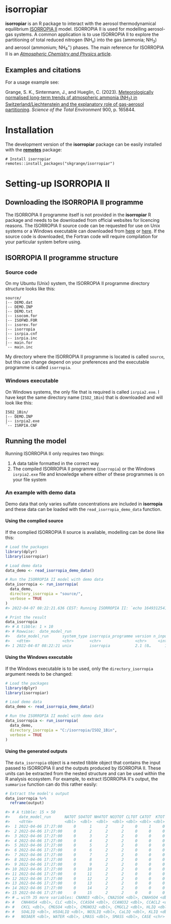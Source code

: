 # **isorropiar**

**isorropiar** is an R package to interact with the aerosol thermodynamical equilibrium [ISORROPIA II](https://www.epfl.ch/labs/lapi/software/isorropia/) model. ISORROPIA II is used for modelling aerosol-gas systems. A common application is to use ISORROPIA II to explore the partitioning of total reduced nitrogen (NH<sub>x</sub>) into the gas (ammonia; NH<sub>3</sub>) and aerosol (ammonium; NH<sub>4</sub><sup>+</sup>) phases. The main reference for ISORROPIA II is an [*Atmospheric Chemistry and Physics* article](https://doi.org/10.5194/acp-7-4639-2007).

## Examples and citations

For a usage example see: 

Grange, S. K., Sintermann, J., and Hueglin, C. (2023). [Meteorologically normalised long-term trends of atmospheric ammonia (NH<sub>3</sub>) in Switzerland/Liechtenstein and the explanatory role of gas-aerosol partitioning](https://www.sciencedirect.com/science/article/pii/S0048969723044698). *Science of the Total Environment* 900, p. 165844.

# Installation

The development version of the **isorropiar** package can be easily installed with the [**remotes**](https://github.com/r-lib/remotes) package: 

```
# Install isorropiar
remotes::install_packages("skgrange/isorropiar")
```

# Setting-up ISORROPIA II

## Downloading the ISORROPIA II programme

The ISORROPIA II programme itself is not provided in the **isorropiar** R package and needs to be downloaded from official websites for licencing reasons. The ISORROPIA II source code can be requested for use on Unix systems or a Windows executable can downloaded from [here](https://www.epfl.ch/labs/lapi/software/isorropia/) or [here](https://nenes.eas.gatech.edu/ISORROPIA/index_old.html). If the source code is downloaded, the Fortran code will require compilation for your particular system before using. 

## ISORROPIA II programme structure

### Source code

On my Ubuntu (Unix) system, the ISORROPIA II programme directory structure looks like this: 

<!-- # tree --charset ascii source/ --> 
```
source/
|-- DEMO.dat
|-- DEMO.INP
|-- DEMO.txt
|-- isocom.for
|-- ISOFWD.FOR
|-- isorev.for
|-- isorropia
|-- isrpia.cnf
|-- isrpia.inc
|-- main.for
`-- main.inc
```

My directory where the ISORROPIA II programme is located is called `source`, but this can change depend on your preferences and the executable programme is called `isorropia`.

### Windows executable

On Windows systems, the only file that is required is called `isrpia2.exe`. I have kept the same directory name (`ISO2_1Bin`) that is downloaded and will look like this:  

<!-- # tree --charset ascii ISO2_1Bin/ -->
```
ISO2_1Bin/
|-- DEMO.INP
|-- isrpia2.exe
`-- ISRPIA.CNF
```

## Running the model

Running ISORROPIA II only requires two things:

  1. A data table formatted in the correct way
  2. The compiled ISORROPIA II programme (`isorropia`) or the Windows `isrpia2.exe` file and knowledge where either of these programmes is on your file system

### An example with demo data

Demo data that only varies sulfate concentrations are included in **isorropia** and these data can be loaded with the `read_isorropia_demo_data` function. 

#### Using the complied source

If the complied ISORROPIA II source is available, modelling can be done like this: 

``` r
# Load the packages
library(dplyr)
library(isorropiar)

# Load demo data
data_demo <- read_isorropia_demo_data()

# Run the ISORROPIA II model with demo data
data_isorropia <- run_isorropia(
  data_demo,
  directory_isorropia = "source/",
  verbose = TRUE
)
#> 2022-04-07 08:22:21.636 CEST: Running ISORROPIA II: `echo 1649312541_isorropia_run.txt | ./isorropia`...

# Print the result
data_isorropia
#> # A tibble: 1 × 10
#> # Rowwise:  date_model_run
#>   date_model_run      system_type isorropia_programme version n_input input    messages error_messages output   combined
#>   <dttm>              <chr>       <chr>               <chr>     <int> <list>   <list>   <chr>          <list>   <list>  
#> 1 2022-04-07 08:22:21 unix        isorropia           2.1 (0…      15 <tibble> <chr>    NO ERRORS DET… <tibble> <tibble>
```

#### Using the Windows executable

If the Windows executable is to be used, only the `directory_isorropia` argument needs to be changed: 

``` r
# Load the packages
library(dplyr)
library(isorropiar)

# Load demo data
data_demo <- read_isorropia_demo_data()

# Run the ISORROPIA II model with demo data
data_isorropia <- run_isorropia(
  data_demo,
  directory_isorropia = "C:/isorropia/ISO2_1Bin",
  verbose = TRUE
)
```

#### Using the generated outputs

The `data_isorropia` object is a nested tibble object that contains the input passed to ISORROPIA II and the outputs produced by ISORROPIA II. These units can be extracted from the nested structure and can be used within the R analysis ecosystem. For example, to extract ISORROPIA II's output, the `summarise` function can do this rather easily: 

``` r
# Extract the model's output
data_isorropia %>% 
  reframe(output)

#> # A tibble: 15 × 50
#>    date_model_run      NATOT SO4TOT NH4TOT NO3TOT CLTOT CATOT  KTOT MGTOT    RH  TEMP   GNH3     GHCL    GHNO3    CNACL
#>    <dttm>              <dbl>  <dbl>  <dbl>  <dbl> <dbl> <dbl> <dbl> <dbl> <dbl> <dbl>  <dbl>    <dbl>    <dbl>    <dbl>
#>  1 2022-04-06 17:27:00     0      1      2      2     0     1     0     0  0.75   280 1.96   3.65e-13 6.3 e-13 5.85e-13
#>  2 2022-04-06 17:27:00     0      2      2      2     0     0     0     0  0.75   280 0.868  0        3.75e- 1 0       
#>  3 2022-04-06 17:27:00     0      3      2      2     0     0     0     0  0.75   280 0.545  0        4.61e- 1 0       
#>  4 2022-04-06 17:27:00     0      4      2      2     0     0     0     0  0.75   280 0.264  0        7.00e- 1 0       
#>  5 2022-04-06 17:27:00     0      5      2      2     0     0     0     0  0.75   280 0.0785 0        1.26e+ 0 0       
#>  6 2022-04-06 17:27:00     0      6      2      2     0     0     0     0  0.75   280 0      0        1.86e+ 0 0       
#>  7 2022-04-06 17:27:00     0      7      2      2     0     0     0     0  0.75   280 0      0        1.97e+ 0 0       
#>  8 2022-04-06 17:27:00     0      8      2      2     0     0     0     0  0.75   280 0      0        1.98e+ 0 0       
#>  9 2022-04-06 17:27:00     0      9      2      2     0     0     0     0  0.75   280 0      0        1.99e+ 0 0       
#> 10 2022-04-06 17:27:00     0     10      2      2     0     0     0     0  0.75   280 0      0        1.99e+ 0 0       
#> 11 2022-04-06 17:27:00     0     11      2      2     0     0     0     0  0.75   280 0      0        1.99e+ 0 0       
#> 12 2022-04-06 17:27:00     0     12      2      2     0     0     0     0  0.75   280 0      0        1.99e+ 0 0       
#> 13 2022-04-06 17:27:00     0     13      2      2     0     0     0     0  0.75   280 0      0        2.00e+ 0 0       
#> 14 2022-04-06 17:27:00     0     14      2      2     0     0     0     0  0.75   280 0      0        2.00e+ 0 0       
#> 15 2022-04-06 17:27:00     0     15      2      2     0     0     0     0  0.75   280 0      0        2.00e+ 0 0       
#> # … with 35 more variables: CNANO3 <dbl>, CNA2SO4 <dbl>, CNAHSO4 <dbl>, CNH4CL <dbl>, CNH4NO3 <dbl>, CNH42S4 <dbl>,
#> #   CNH4HS4 <dbl>, CLC <dbl>, CCASO4 <dbl>, CCANO32 <dbl>, CCACL2 <dbl>, CK2SO4 <dbl>, CKHSO4 <dbl>, CKNO3 <dbl>,
#> #   CKCL <dbl>, CMGSO4 <dbl>, CMGNO32 <dbl>, CMGCL2 <dbl>, HLIQ <dbl>, NALIQ <dbl>, NH4LIQ <dbl>, CLLIQ <dbl>,
#> #   SO4LIQ <dbl>, HSO4LIQ <dbl>, NO3LIQ <dbl>, CaLIQ <dbl>, KLIQ <dbl>, MgLIQ <dbl>, NH4AER <dbl>, CLAER <dbl>,
#> #   NO3AER <dbl>, WATER <dbl>, LMASS <dbl>, SMASS <dbl>, CASE <chr>
```
